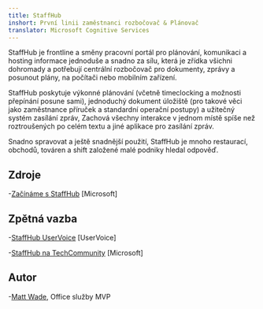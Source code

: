 ```yaml
---
title: StaffHub
inshort: První linii zaměstnanci rozbočovač & Plánovač
translator: Microsoft Cognitive Services
---
```


StaffHub je frontline a směny pracovní portál pro plánování, komunikaci a hosting informace jednoduše a snadno za sílu, která je zřídka všichni dohromady a potřebují centrální rozbočovač pro dokumenty, zprávy a posunout plány, na počítači nebo mobilním zařízení.

StaffHub poskytuje výkonné plánování (včetně timeclocking a možnosti přepínání posune sami), jednoduchý dokument úložiště (pro takové věci jako zaměstnance příruček a standardní operační postupy) a užitečný systém zasílání zpráv, Zachová všechny interakce v jednom místě spíše než roztroušených po celém textu a jiné aplikace pro zasílání zpráv. 

Snadno spravovat a ještě snadnější použití, StaffHub je mnoho restaurací, obchodů, továren a shift založené malé podniky hledal odpověď.

Zdroje
---------

-[Začínáme s StaffHub](https://support.office.com/en-us/article/getting-started-with-microsoft-staffhub-92e9480f-0a37-47d2-ac96-2d11ee5f0656)
    \[Microsoft\]


Zpětná vazba
---------

-[StaffHub UserVoice](https://staffhub.uservoice.com/forums/323718-general)
    \[UserVoice\]

-[StaffHub na TechCommunity](https://techcommunity.microsoft.com/t5/Microsoft-StaffHub/ct-p/StaffHub)
    \[Microsoft\]

Autor
---------

-[Matt Wade](https://www.linkedin.com/in/thatmattwade/), Office služby MVP

